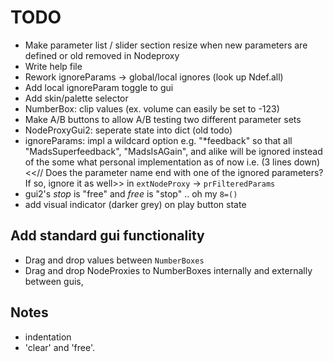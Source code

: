# TODO

- Make parameter list / slider section resize when new parameters are defined or old removed in Nodeproxy
- Write help file
- Rework ignoreParams -> global/local ignores (look up Ndef.all)
- Add local ignoreParam toggle to gui
- Add skin/palette selector
- NumberBox: clip values (ex. volume can easily be set to -123)
- Make A/B buttons to allow A/B testing two different parameter sets
- NodeProxyGui2: seperate state into dict (old todo)
- ignoreParams: impl a wildcard option e.g. "*feedback" so that all "MadsSuperfeedback", "MadsIsAGain", and alike will be ignored instead of the some what personal implementation as of now i.e. (3 lines down) <<// Does the parameter name end with one of the ignored parameters? If so, ignore it as well>> in `extNodeProxy` -> `prFilteredParams`
- gui2's _stop_ is "free" and _free_ is "stop" .. oh my `8=()`
- add visual indicator (darker grey) on play button state


## Add standard gui functionality

* Drag and drop values between `NumberBoxes`
* Drag and drop NodeProxies to NumberBoxes internally and externally between guis,

## Notes

* indentation
* 'clear' and 'free'.
